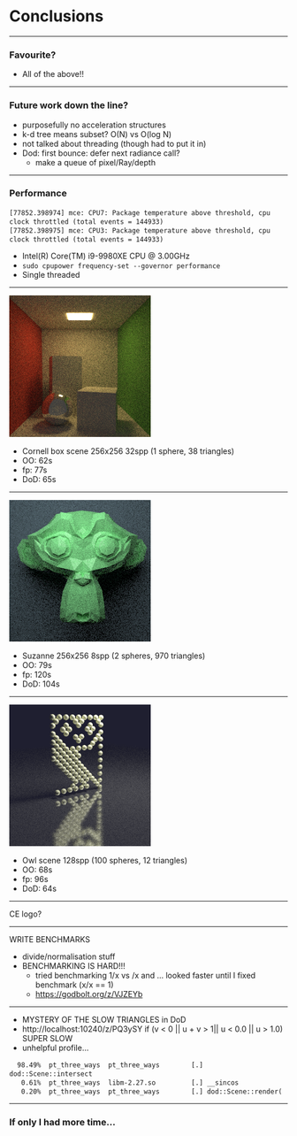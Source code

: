 # Conclusions <!-- .element: class="white-bg" -->

---

### Favourite?

* All of the above!!

---

### Future work down the line?
* purposefully no acceleration structures
* k-d tree means subset? O(N) vs O(log N)
* not talked about threading (though had to put it in)
* Dod: first bounce: defer next radiance call?
  - make a queue of pixel/Ray/depth
  
---

<div class="white-bg">

### Performance

```
[77852.398974] mce: CPU7: Package temperature above threshold, cpu clock throttled (total events = 144933)
[77852.398975] mce: CPU3: Package temperature above threshold, cpu clock throttled (total events = 144933)
```

* Intel(R) Core(TM) i9-9980XE CPU @ 3.00GHz
* `sudo cpupower frequency-set --governor performance`
* Single threaded

</div>


---

<div class="white-bg">

<img src="images/cornell-bench.png">

* Cornell box scene 256x256 32spp (1 sphere, 38 triangles)
* OO: 62s 
* fp: 77s
* DoD: 65s

</div>

---

<div class="white-bg">

<img src="images/suzanne-bench.png">

* Suzanne 256x256 8spp (2 spheres, 970 triangles)
* OO: 79s
* fp: 120s
* DoD: 104s

</div>

---
<div class="white-bg">

<img src="images/owl-bench.png">

* Owl scene 128spp (100 spheres, 12 triangles)
* OO: 68s
* fp: 96s
* DoD: 64s

</div>

---

<div class="white-bg">

CE logo?

</div>

---

<div class="white-bg">

WRITE BENCHMARKS

* divide/normalisation stuff
* BENCHMARKING IS HARD!!!
  - tried benchmarking 1/x vs /x and ... looked faster until I
    fixed benchmark (x/x == 1)
  - https://godbolt.org/z/VJZEYb

</div>

---

<div class="white-bg">
 
* MYSTERY OF THE SLOW TRIANGLES in DoD
* http://localhost:10240/z/PQ3ySY
    if (v < 0 || u + v > 1|| u < 0.0 || u > 1.0)
SUPER SLOW
 * unhelpful profile...
 
```
  98.49%  pt_three_ways  pt_three_ways        [.] dod::Scene::intersect
   0.61%  pt_three_ways  libm-2.27.so         [.] __sincos
   0.20%  pt_three_ways  pt_three_ways        [.] dod::Scene::render(
```

</div>

---

<div class="white-bg">

### If only I had more time...

</div>